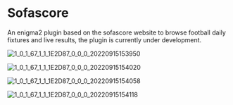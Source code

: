 # Sofascore
An enigma2 plugin based on the sofascore website to browse football daily fixtures and live results, the plugin is currently under development.

![1_0_1_67_1_1_1E2D87_0_0_0_20220915153950](https://user-images.githubusercontent.com/43075184/190433226-a540f5e7-f0e3-44d6-8d56-2dc9a47f1b0f.jpg)

![1_0_1_67_1_1_1E2D87_0_0_0_20220915154020](https://user-images.githubusercontent.com/43075184/190433355-db943538-d51c-489e-933b-afe680c475f8.jpg)

![1_0_1_67_1_1_1E2D87_0_0_0_20220915154058](https://user-images.githubusercontent.com/43075184/190433482-a234258d-0982-46e8-9ea5-5f25e901290a.jpg)

![1_0_1_67_1_1_1E2D87_0_0_0_20220915154118](https://user-images.githubusercontent.com/43075184/190433529-02183999-a164-4f88-815c-77e486d2dd4f.jpg)
